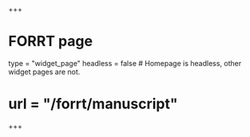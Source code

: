 +++
# FORRT page
type = "widget_page"
headless = false  # Homepage is headless, other widget pages are not.
# url = "/forrt/manuscript"
+++